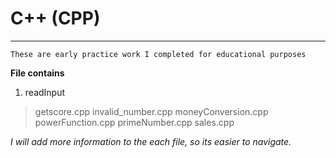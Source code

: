 # C++ (CPP) 
---

`These are early practice work I completed for educational purposes`

**File contains**

1. readInput
  > getscore.cpp
  > invalid_number.cpp
  > moneyConversion.cpp
  > powerFunction.cpp
  > primeNumber.cpp
  > sales.cpp
  
  *I will add more information to the each file, so its easier to navigate.*
